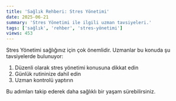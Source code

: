 ```yaml
---
title: 'Sağlık Rehberi: Stres Yönetimi'
date: 2025-06-21
summary: 'Stres Yönetimi ile ilgili uzman tavsiyeleri.'
tags: ['sağlık', 'rehber', 'stres-yönetimi']
views: 453
---
```


Stres Yönetimi sağlığınız için çok önemlidir. Uzmanlar bu konuda şu tavsiyelerde bulunuyor:

1. Düzenli olarak stres yönetimi konusuna dikkat edin
2. Günlük rutininize dahil edin
3. Uzman kontrolü yaptırın

Bu adımları takip ederek daha sağlıklı bir yaşam sürebilirsiniz.